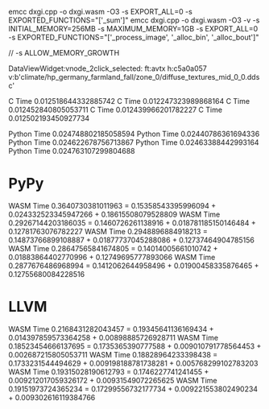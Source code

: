emcc dxgi.cpp -o dxgi.wasm -O3 -s EXPORT_ALL=0 -s EXPORTED_FUNCTIONS="['_sum']"
emcc dxgi.cpp -o dxgi.wasm -O3 -v -s INITIAL_MEMORY=256MB -s MAXIMUM_MEMORY=1GB -s EXPORT_ALL=0 -s EXPORTED_FUNCTIONS="['_process_image', '_alloc_bin', '_alloc_bout']"

// -s ALLOW_MEMORY_GROWTH 

DataViewWidget:vnode_2click_selected: ft:avtx h:c5a0a057 v:b'climate/hp_germany_farmland_fall/zone_0/diffuse_textures_mid_0_0.ddsc'

C Time 0.012518644332885742
C Time 0.012247323989868164
C Time 0.012452840805053711
C Time 0.012439966201782227
C Time 0.012502193450927734

Python Time 0.024748802185058594
Python Time 0.02440786361694336
Python Time 0.024622678756713867
Python Time 0.02463388442993164
Python Time 0.024763107299804688

# PyPy
WASM Time 0.3640730381011963 =  0.15358543395996094 + 0.024332523345947266 + 0.18615508079528809
WASM Time 0.29267144203186035 =  0.1460726261138916 + 0.018781185150146484 + 0.12781763076782227
WASM Time 0.2948896884918213 =  0.14873766899108887 + 0.01877737045288086 + 0.12737464904785156
WASM Time 0.28647565841674805 =  0.14014005661010742 + 0.01883864402770996 + 0.12749695777893066
WASM Time 0.2877676486968994 =  0.1412062644958496 + 0.01900458335876465 + 0.12755680084228516

# LLVM
WASM Time 0.2168431282043457 =  0.19345641136169434 + 0.014397859573364258 + 0.00898885726928711
WASM Time 0.18523454666137695 =  0.1735365390777588 + 0.009010791778564453 + 0.002687215805053711
WASM Time 0.18828964233398438 =  0.1733231544494629 + 0.009198188781738281 + 0.005768299102783203
WASM Time 0.19315028190612793 =  0.1746227741241455 + 0.009212017059326172 + 0.00931549072265625
WASM Time 0.19151973724365234 =  0.17299556732177734 + 0.009221553802490234 + 0.009302616119384766

